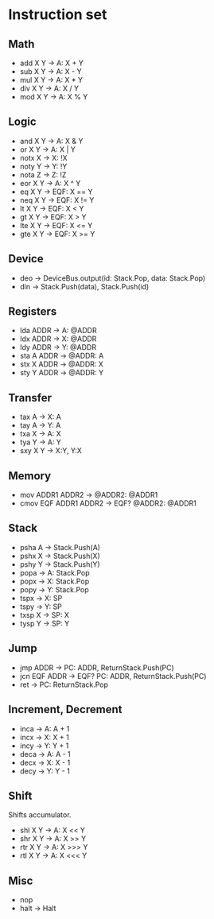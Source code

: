 # Instruction set

## Math

- add X Y -> A: X + Y
- sub X Y -> A: X - Y
- mul X Y -> A: X \* Y
- div X Y -> A: X / Y
- mod X Y -> A: X % Y

## Logic

- and X Y -> A: X & Y
- or X Y -> A: X | Y
- notx X -> X: !X
- noty Y -> Y: !Y
- nota Z -> Z: !Z
- eor X Y -> A: X ^ Y
- eq X Y -> EQF: X == Y
- neq X Y -> EQF: X != Y
- lt X Y -> EQF: X < Y
- gt X Y -> EQF: X > Y
- lte X Y -> EQF: X <= Y
- gte X Y -> EQF: X >= Y

## Device

- deo -> DeviceBus.output(id: Stack.Pop, data: Stack.Pop)
- din -> Stack.Push(data), Stack.Push(id)

## Registers

- lda ADDR -> A: @ADDR
- ldx ADDR -> X: @ADDR
- ldy ADDR -> Y: @ADDR
- sta A ADDR -> @ADDR: A
- stx X ADDR -> @ADDR: X
- sty Y ADDR -> @ADDR: Y

## Transfer

- tax A -> X: A
- tay A -> Y: A
- txa X -> A: X
- tya Y -> A: Y
- sxy X Y -> X:Y, Y:X

## Memory

- mov ADDR1 ADDR2 -> @ADDR2: @ADDR1
- cmov EQF ADDR1 ADDR2 -> EQF? @ADDR2: @ADDR1

## Stack

- psha A -> Stack.Push(A)
- pshx X -> Stack.Push(X)
- pshy Y -> Stack.Push(Y)
- popa -> A: Stack.Pop
- popx -> X: Stack.Pop
- popy -> Y: Stack.Pop
- tspx -> X: SP
- tspy -> Y: SP
- txsp X -> SP: X
- tysp Y -> SP: Y

## Jump

- jmp ADDR -> PC: ADDR, ReturnStack.Push(PC)
- jcn EQF ADDR -> EQF? PC: ADDR, ReturnStack.Push(PC)
- ret -> PC: ReturnStack.Pop

## Increment, Decrement

- inca -> A: A + 1
- incx -> X: X + 1
- incy -> Y: Y + 1
- deca -> A: A - 1
- decx -> X: X - 1
- decy -> Y: Y - 1

## Shift

Shifts accumulator.

- shl X Y -> A: X << Y
- shr X Y -> A: X >> Y
- rtr X Y -> A: X >>> Y
- rtl X Y -> A: X <<< Y

## Misc

- nop
- halt -> Halt
